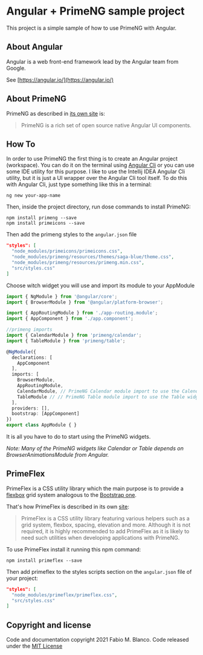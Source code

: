 # Angular + PrimeNG sample project #

This project is a simple sample of how to use PrimeNG with Angular.

## About Angular ##

Angular is a web front-end framework lead by the Angular team from Google.

See [https://angular.io/](https://angular.io/)

## About PrimeNG ##

PrimeNG as described in [its own site](https://www.primefaces.org/primeng/showcase/#/setup) is:

> PrimeNG is a rich set of open source native Angular UI components.

## How To ##

In order to use PrimeNG the first thing is to create an Angular project (workspace). You can do it on 
the terminal using [Angular Cli](https://angular.io/guide/setup-local#install-the-angular-cli) or you
can use some IDE utility for this purpose. I like to use the Intellij IDEA Angular Cli utility, but it 
is just a UI wrapper over the Angular Cli tool itself.
To do this with Angular Cli, just type something like this in a terminal:

```shell
ng new your-app-name
```

Then, inside the project directory, run dose commands to install PrimeNG:

```shell
npm install primeng --save
npm install primeicons --save
```

Then add the primeng styles to the `angular.json` file

```json
"styles": [
  "node_modules/primeicons/primeicons.css",
  "node_modules/primeng/resources/themes/saga-blue/theme.css",
  "node_modules/primeng/resources/primeng.min.css",
  "src/styles.css"
]
```

Choose witch widget you will use and import its module to your AppModule

```typescript
import { NgModule } from '@angular/core';
import { BrowserModule } from '@angular/platform-browser';

import { AppRoutingModule } from './app-routing.module';
import { AppComponent } from './app.component';

//primeng imports
import { CalendarModule } from 'primeng/calendar';
import { TableModule } from 'primeng/table';

@NgModule({
  declarations: [
    AppComponent
  ],
  imports: [
    BrowserModule,
    AppRoutingModule,
    CalendarModule, // PrimeNG Calendar module import to use the Calendar widget 
    TableModule // // PrimeNG Table module import to use the Table widget
  ],
  providers: [],
  bootstrap: [AppComponent]
})
export class AppModule { }
```

It is all you have to do to start using the PrimeNG widgets.

*Note: Many of the PrimeNG widgets like Calendar or Table depends on BrowserAnimationsModule 
from Angular.*

## PrimeFlex ##

PrimeFlex is a CSS utility library which the main purpose is to provide a 
[flexbox](https://developer.mozilla.org/en-US/docs/Web/CSS/CSS_Flexible_Box_Layout/Basic_Concepts_of_Flexbox) 
grid system analogous to the [Bootstrap one](https://getbootstrap.com/docs/4.0/layout/grid/).

That's how PrimeFlex is described in its own [site](https://www.primefaces.org/primeng/showcase/#/primeflex):

> PrimeFlex is a CSS utility library featuring various helpers such as a grid system, 
> flexbox, spacing, elevation and more. Although it is not required, it is highly 
> recommended to add PrimeFlex as it is likely to need such utilities when developing 
> applications with PrimeNG.

To use PrimeFlex install it running this npm command:

```shell
npm install primeflex --save
```

Then add primeflex to the styles scripts section on the `angular.json` file of your project:

```json
"styles": [
  "node_modules/primeflex/primeflex.css",
  "src/styles.css"
]
```

## Copyright and license ##

Code and documentation copyright 2021 Fabio M. Blanco. Code released under the
[MIT License](https://github.com/fabio-blanco/test-primeng/blob/master/LICENSE)
